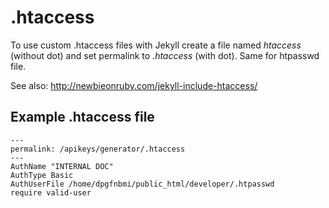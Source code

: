 # .htaccess

To use custom .htaccess files with Jekyll create a file named *htaccess* (without dot) and set permalink to *.htaccess* (with dot).
Same for htpasswd file.

See also: <http://newbieonruby.com/jekyll-include-htaccess/>

## Example .htaccess file

    ---
    permalink: /apikeys/generator/.htaccess
    ---
    AuthName "INTERNAL DOC" 
    AuthType Basic 
    AuthUserFile /home/dpgfnbmi/public_html/developer/.htpasswd 
    require valid-user
